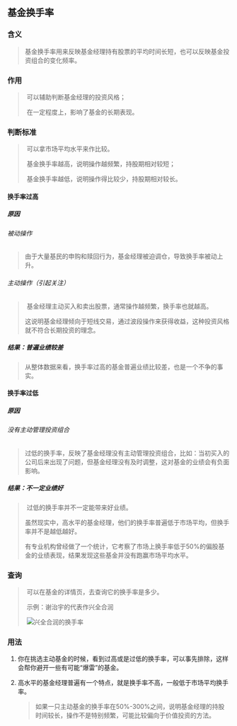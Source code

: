 ## 基金换手率

### 含义

>   ​		基金换手率用来反映基金经理持有股票的平均时间长短，也可以反映基金投资组合的变化频率。

### 作用

>   ​		可以辅助判断基金经理的投资风格；
>
>   ​		在一定程度上，影响了基金的长期表现。

### 判断标准

>   ​		可以拿市场平均水平来作比较。
>
>   ​		基金换手率越高，说明操作越频繁，持股期相对较短；
>
>   ​		基金换手率越低，说明操作得比较少，持股期相对较长。

#### 换手率过高

##### 原因

###### 被动操作

>   ​		由于大量基民的申购和赎回行为，基金经理被迫调仓，导致换手率被动上升。

###### 主动操作（引起关注）

>   ​		基金经理主动买入和卖出股票，通常操作越频繁，换手率也就越高。
>
>   ​		这说明基金经理倾向于短线交易，通过波段操作来获得收益，这种投资风格就不符合长期投资的理念。

##### 结果：普遍业绩较差

>   ​		从整体数据来看，换手率过高的基金普遍业绩比较差，也是一个不争的事实。

#### 换手率过低

##### 原因

###### 没有主动管理投资组合

>   ​		过低的换手率，反映了基金经理没有主动管理投资组合，比如：当初买入的公司后来出现了问题，但基金经理没有及时调整，这对基金的业绩会有负面影响。

##### 结果：不一定业绩好

>   ​		过低的换手率并不一定能带来好业绩。
>
>   ​		虽然现实中，高水平的基金经理，他们的换手率普遍低于市场平均，但换手率并不是越低越好。
>
>   ​		有专业机构曾经做了一个统计，它考察了市场上换手率低于50%的偏股基金的业绩表现，结果发现这些基金并没有跑赢市场平均水平。

### 查询

>   ​		可以在基金的详情页，去查询它的换手率是多少。
>
>   ​		示例：谢治宇的代表作兴全合润
>
>   ​		![兴全合润的换手率](https://i.loli.net/2020/10/31/JmpV2AWsiD9y74K.png)

### 用法

1.  你在挑选主动基金的时候，看到过高或是过低的换手率，可以事先排除，这样会帮你避开一些有可能“爆雷”的基金。

2.  高水平的基金经理普遍有一个特点，就是换手率不高，一般低于市场平均换手率。

    >   ​		如果一只主动基金的换手率在50%-300%之间，说明基金经理的持股时间较长，操作不是特别频繁，可能比较偏向于价值投资的方法。

